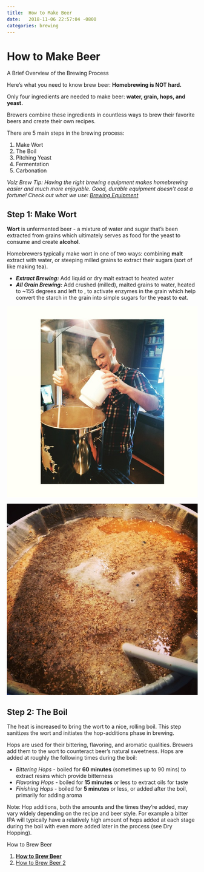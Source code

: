 ```yaml
---
title:  How to Make Beer
date:   2018-11-06 22:57:04 -0800
categories: brewing
---
```


# How to Make Beer

A Brief Overview of the Brewing Process

Here’s what you need to know brew beer: **Homebrewing is NOT hard.**

Only four ingredients are needed to make beer:  **water, grain, hops, and yeast.**

<!-- ![alt text](/images/how-to-brew-1.jpg "Logo Title Text 1") -->

Brewers combine these ingredients in countless ways to brew their favorite beers and create their own recipes. 

There are 5 main steps in the brewing process:
1. Make Wort
2. The Boil
3. Pitching Yeast
4. Fermentation
5. Carbonation

*Volz Brew Tip: Having the right brewing equipment makes homebrewing easier and much more enjoyable. Good, durable equipment doesn’t cost a fortune! Check out what we use: [Brewing Equipment](#)*

  
## Step 1: Make Wort
**Wort** is unfermented beer - a mixture of water and sugar that’s been extracted from grains which ultimately serves as food for the yeast to consume and create **alcohol**.

Homebrewers typically make wort in one of two ways: combining **malt** extract with water, or steeping milled grains to extract their sugars (sort of like making tea). 

* ***Extract Brewing:*** Add liquid or dry malt extract to heated water 
* ***All Grain Brewing:*** Add crushed (milled), malted grains to water, heated to ~155 degrees and left to , to activate enzymes in the grain which help convert the starch in the grain into simple sugars for the yeast to eat.


![Extract Brewing](/images/how-to-brew-1.jpg)


![Wort Boiling](/images/how-to-brew-2.jpg)

## Step 2: The Boil
The heat is increased to bring the wort to a nice, rolling boil. This step sanitizes the wort and initiates the hop-additions phase in brewing. 

Hops are used for their bittering, flavoring, and aromatic qualities. Brewers add them to the wort to counteract beer’s natural sweetness. Hops are added at roughly the following times during the boil:

* *Bittering Hops* - boiled for **60 minutes** (sometimes up to 90 mins) to extract resins which provide bitterness
* *Flavoring Hops* - boiled for **15 minutes** or less to extract oils for taste
* *Finishing Hops* - boiled for **5 minutes** or less, or added after the boil, primarily for adding aroma

Note: Hop additions, both the amounts and the times they’re added, may vary widely depending on the recipe and beer style. For example a bitter IPA will typically have a relatively high amount of hops added at each stage during the boil with even more added later in the process (see Dry Hopping).


How to Brew Beer
1. [**How to Brew Beer**](/blog/2018/11/06/how-to-make-beer)
2. [How to Brew Beer 2](/blog/2018/11/06/how-to-make-beer-2)